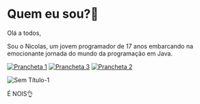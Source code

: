 # Quem eu sou?🤔

Olá a todos,

Sou o Nicolas, um jovem programador de 17 anos embarcando na emocionante jornada do mundo da programação em Java.

[![Prancheta 1](https://github.com/Gragozac/Sobre-mim/assets/168456641/8e2a7fbd-5e6a-4993-a6f6-5201320f316a)](https://www.linkedin.com/in/nicolas-barbosa-3054412a2/)
[![Prancheta 3](https://github.com/Gragozac/Sobre-mim/assets/168456641/286511bf-2cfd-4f8a-b3eb-5f4bb0e1b1d7)](https://www.instagram.com/nikey988_/)
[![Prancheta 2](https://github.com/Gragozac/Sobre-mim/assets/168456641/23aa351e-f601-4640-a3f7-46fbb128c543)](https://github.com/Gragozac)
      
![Sem Título-1](https://github.com/Gragozac/Sobre-mim/assets/168456641/2e793a40-1765-4ccb-ad78-58c9eea51cd8)

É NOIS👌
